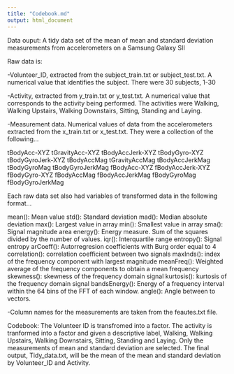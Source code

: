 ```yaml
---
title: "Codebook.md"
output: html_document
---
```

Data ouput: A tidy data set of the mean of mean and standard deviation measurements from accelerometers on a Samsung Galaxy SII

Raw data is: 

-Volunteer_ID, extracted from the subject_train.txt or subject_test.txt. A numerical value that identifies the subject. There were 30 subjects, 1-30

-Activity, extracted from y_train.txt or y_test.txt. A numerical value that corresponds to the activity being performed. The activities were Walking, Walking Upstairs, Walking Downstairs, Sitting, Standing and Laying.

-Measurement data. Numerical values of data from the accelerometers extracted from the x_train.txt or x_test.txt. They were a collection of the following...

tBodyAcc-XYZ
tGravityAcc-XYZ
tBodyAccJerk-XYZ
tBodyGyro-XYZ
tBodyGyroJerk-XYZ
tBodyAccMag
tGravityAccMag
tBodyAccJerkMag
tBodyGyroMag
tBodyGyroJerkMag
fBodyAcc-XYZ
fBodyAccJerk-XYZ
fBodyGyro-XYZ
fBodyAccMag
fBodyAccJerkMag
fBodyGyroMag
fBodyGyroJerkMag

Each raw data set also had variables of transformed data in the following format...

mean(): Mean value
std(): Standard deviation
mad(): Median absolute deviation 
max(): Largest value in array
min(): Smallest value in array
sma(): Signal magnitude area
energy(): Energy measure. Sum of the squares divided by the number of values. 
iqr(): Interquartile range 
entropy(): Signal entropy
arCoeff(): Autorregresion coefficients with Burg order equal to 4
correlation(): correlation coefficient between two signals
maxInds(): index of the frequency component with largest magnitude
meanFreq(): Weighted average of the frequency components to obtain a mean frequency
skewness(): skewness of the frequency domain signal 
kurtosis(): kurtosis of the frequency domain signal 
bandsEnergy(): Energy of a frequency interval within the 64 bins of the FFT of each window.
angle(): Angle between to vectors.

-Column names for the measurements are taken from the feautes.txt file.

Codebook: The Volunteer ID is transfromed into a factor. The activity is tranformed into a factor and given a descriptive label, Walking, Walking Upstairs, Walking Downstairs, Sitting, Standing and Laying. Only the measurements of mean and standard deviation are selected. The final output, Tidy_data.txt, will be the mean of the mean and standard deviation by Volunteer_ID and Activity.

